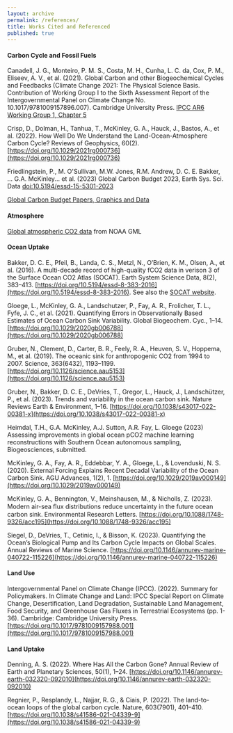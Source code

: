 ```yaml
---
layout: archive
permalink: /references/
title: Works Cited and Referenced
published: true
---
```



#### Carbon Cycle and Fossil Fuels

Canadell, J. G., Monteiro, P. M. S., Costa, M. H., Cunha, L. C. da, Cox, P. M., Eliseev, A. V., et al. (2021). Global Carbon and other Biogeochemical Cycles and Feedbacks (Climate Change 2021: The Physical Science Basis. Contribution of Working Group I to the Sixth Assessment Report of the Intergovernmental Panel on Climate Change No. 10.1017/9781009157896.007). Cambridge University Press. [IPCC AR6 Working Group 1, Chapter 5](https://www.ipcc.ch/report/ar6/wg1/chapter/chapter-5/)

Crisp, D., Dolman, H., Tanhua, T., McKinley, G. A., Hauck, J., Bastos, A., et al. (2022). How Well Do We Understand the Land-Ocean-Atmosphere Carbon Cycle? Reviews of Geophysics, 60(2). [https://doi.org/10.1029/2021rg000736](https://doi.org/10.1029/2021rg000736)

Friedlingstein, P., M. O'Sullivan, M.W. Jones, R.M. Andrew, D. C. E. Bakker, ... G.A. McKinley... et al. (2023) Global Carbon Budget 2023, Earth Sys. Sci. Data  [doi:10.5194/essd-15-5301-2023](https://essd.copernicus.org/articles/15/5301/2023/)

[Global Carbon Budget Papers, Graphics and Data](https://globalcarbonbudget.org) 

#### Atmosphere

[Global atmospheric CO2 data](https://gml.noaa.gov/ccgg/trends/) from NOAA GML

#### Ocean Uptake 

Bakker, D. C. E., Pfeil, B., Landa, C. S., Metzl, N., O’Brien, K. M., Olsen, A., et al. (2016). A multi-decade record of high-quality fCO2 data in verison 3 of the Surface Ocean CO2 Atlas (SOCAT). Earth System Science Data, 8(2), 383–413. [https://doi.org/10.5194/essd-8-383-2016](https://doi.org/10.5194/essd-8-383-2016). See also the [SOCAT website](https://socat.info).

Gloege, L., McKinley, G. A., Landschutzer, P., Fay, A. R., Frolicher, T. L., Fyfe, J. C., et al. (2021). Quantifying Errors in Observationally Based Estimates of Ocean Carbon Sink Variability. Global Biogeochem. Cyc., 1–14. [https://doi.org/10.1029/2020gb006788](https://doi.org/10.1029/2020gb006788)

Gruber, N., Clement, D., Carter, B. R., Feely, R. A., Heuven, S. V., Hoppema, M., et al. (2019). The oceanic sink for anthropogenic CO2 from 1994 to 2007. Science, 363(6432), 1193–1199. [https://doi.org/10.1126/science.aau5153](https://doi.org/10.1126/science.aau5153)

Gruber, N., Bakker, D. C. E., DeVries, T., Gregor, L., Hauck, J., Landschützer, P., et al. (2023). Trends and variability in the ocean carbon sink. Nature Reviews Earth & Environment, 1–16. [https://doi.org/10.1038/s43017-022-00381-x](https://doi.org/10.1038/s43017-022-00381-x)

Heimdal, T.H., G.A. McKinley, A.J. Sutton, A.R. Fay, L. Gloege (2023) Assessing improvements in global ocean pCO2 machine learning reconstructions with Southern Ocean autonomous sampling, Biogeosciences, submitted.

McKinley, G. A., Fay, A. R., Eddebbar, Y. A., Gloege, L., & Lovenduski, N. S. (2020). External Forcing Explains Recent Decadal Variability of the Ocean Carbon Sink. AGU Advances, 1(2), 1. [https://doi.org/10.1029/2019av000149](https://doi.org/10.1029/2019av000149)

McKinley, G. A., Bennington, V., Meinshausen, M., & Nicholls, Z. (2023). Modern air-sea ﬂux distributions reduce uncertainty in the future ocean carbon sink. Environmental Research Letters. [https://doi.org/10.1088/1748-9326/acc195](https://doi.org/10.1088/1748-9326/acc195)

Siegel, D., DeVries, T., Cetinic, I., & Bisson, K. (2023). Quantifying the Ocean’s Biological Pump and Its Carbon Cycle Impacts on Global Scales. Annual Reviews of Marine Science. [https://doi.org/10.1146/annurev-marine-040722-115226](https://doi.org/10.1146/annurev-marine-040722-115226)

#### Land Use

Intergovernmental Panel on Climate Change (IPCC). (2022). Summary for Policymakers. In Climate Change and Land: IPCC Special Report on Climate Change, Desertification, Land Degradation, Sustainable Land Management, Food Security, and Greenhouse Gas Fluxes in Terrestrial Ecosystems (pp. 1-36). Cambridge: Cambridge University Press. [https://doi.org/10.1017/9781009157988.001](https://doi.org/10.1017/9781009157988.001)

#### Land Uptake

Denning, A. S. (2022). Where Has All the Carbon Gone? Annual Review of Earth and Planetary Sciences, 50(1), 1–24. [https://doi.org/10.1146/annurev-earth-032320-092010](https://doi.org/10.1146/annurev-earth-032320-092010)

Regnier, P., Resplandy, L., Najjar, R. G., & Ciais, P. (2022). The land-to-ocean loops of the global carbon cycle. Nature, 603(7901), 401–410. [https://doi.org/10.1038/s41586-021-04339-9](https://doi.org/10.1038/s41586-021-04339-9)

